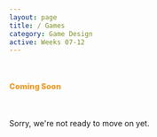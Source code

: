 ```yaml
---
layout: page
title: / Games
category: Game Design
active: Weeks 07-12
---
```


<div class="container not-found" style="margin-top: 50px;">
  <div class="bounceInDown animated">
    <div class="fa-5x" style="margin-bottom: 50px;">
    <span class="fa-layers fa-fw" style="color: #EAA43B">
      <i class="fas fa-certificate"></i>
      <span class="fa-layers-text fa-inverse" data-fa-transform="shrink-13.5 rotate--30" style="font-weight:900; line-height: 1.15em;">Coming Soon</span>
    </span>
    </div>
  </div>
  <p>
    Sorry, we're not ready to move on yet.
  </p>
</div>
